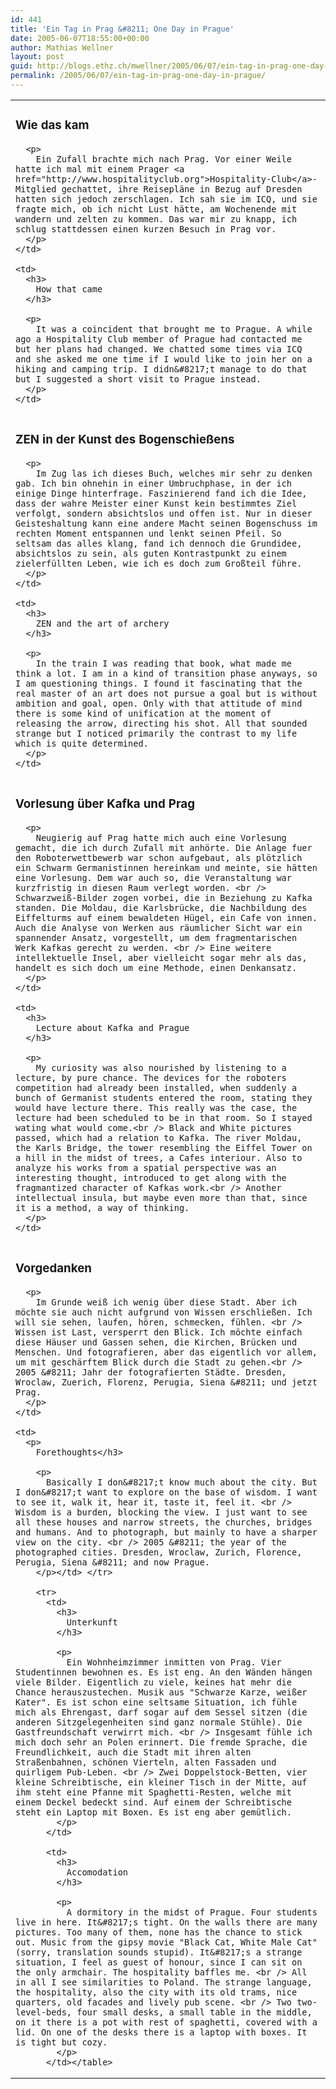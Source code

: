 ```yaml
---
id: 441
title: 'Ein Tag in Prag &#8211; One Day in Prague'
date: 2005-06-07T18:55:00+00:00
author: Mathias Wellner
layout: post
guid: http://blogs.ethz.ch/mwellner/2005/06/07/ein-tag-in-prag-one-day-in-prague/
permalink: /2005/06/07/ein-tag-in-prag-one-day-in-prague/
---
```

<table>
  <tr>
    <td>
      <h3>
        Wie das kam
      </h3>
      
      <p>
        Ein Zufall brachte mich nach Prag. Vor einer Weile hatte ich mal mit einem Prager <a href="http://www.hospitalityclub.org">Hospitality-Club</a>-Mitglied gechattet, ihre Reisepläne in Bezug auf Dresden hatten sich jedoch zerschlagen. Ich sah sie im ICQ, und sie fragte mich, ob ich nicht Lust hätte, am Wochenende mit wandern und zelten zu kommen. Das war mir zu knapp, ich schlug stattdessen einen kurzen Besuch in Prag vor.
      </p>
    </td>
    
    <td>
      <h3>
        How that came
      </h3>
      
      <p>
        It was a coincident that brought me to Prague. A while ago a Hospitality Club member of Prague had contacted me but her plans had changed. We chatted some times via ICQ and she asked me one time if I would like to join her on a hiking and camping trip. I didn&#8217;t manage to do that but I suggested a short visit to Prague instead.
      </p>
    </td>
  </tr>
  
  <tr>
    <td>
      <h3>
        ZEN in der Kunst des Bogenschießens
      </h3>
      
      <p>
        Im Zug las ich dieses Buch, welches mir sehr zu denken gab. Ich bin ohnehin in einer Umbruchphase, in der ich einige Dinge hinterfrage. Faszinierend fand ich die Idee, dass der wahre Meister einer Kunst kein bestimmtes Ziel verfolgt, sondern absichtslos und offen ist. Nur in dieser Geisteshaltung kann eine andere Macht seinen Bogenschuss im rechten Moment entspannen und lenkt seinen Pfeil. So seltsam das alles klang, fand ich dennoch die Grundidee, absichtslos zu sein, als guten Kontrastpunkt zu einem zielerfüllten Leben, wie ich es doch zum Großteil führe.
      </p>
    </td>
    
    <td>
      <h3>
        ZEN and the art of archery
      </h3>
      
      <p>
        In the train I was reading that book, what made me think a lot. I am in a kind of transition phase anyways, so I am questioning things. I found it fascinating that the real master of an art does not pursue a goal but is without ambition and goal, open. Only with that attitude of mind there is some kind of unification at the moment of releasing the arrow, directing his shot. All that sounded strange but I noticed primarily the contrast to my life which is quite determined.
      </p>
    </td>
  </tr>
  
  <tr>
    <td>
      <h3>
        Vorlesung über Kafka und Prag
      </h3>
      
      <p>
        Neugierig auf Prag hatte mich auch eine Vorlesung gemacht, die ich durch Zufall mit anhörte. Die Anlage fuer den Roboterwettbewerb war schon aufgebaut, als plötzlich ein Schwarm Germanistinnen hereinkam und meinte, sie hätten eine Vorlesung. Dem war auch so, die Veranstaltung war kurzfristig in diesen Raum verlegt worden. <br /> Schwarzweiß-Bilder zogen vorbei, die in Beziehung zu Kafka standen. Die Moldau, die Karlsbrücke, die Nachbildung des Eiffelturms auf einem bewaldeten Hügel, ein Cafe von innen. Auch die Analyse von Werken aus räumlicher Sicht war ein spannender Ansatz, vorgestellt, um dem fragmentarischen Werk Kafkas gerecht zu werden. <br /> Eine weitere intellektuelle Insel, aber vielleicht sogar mehr als das, handelt es sich doch um eine Methode, einen Denkansatz.
      </p>
    </td>
    
    <td>
      <h3>
        Lecture about Kafka and Prague
      </h3>
      
      <p>
        My curiosity was also nourished by listening to a lecture, by pure chance. The devices for the roboters competition had already been installed, when suddenly a bunch of Germanist students entered the room, stating they would have lecture there. This really was the case, the lecture had been scheduled to be in that room. So I stayed wating what would come.<br /> Black and White pictures passed, which had a relation to Kafka. The river Moldau, the Karls Bridge, the tower resembling the Eiffel Tower on a hill in the midst of trees, a Cafes interiour. Also to analyze his works from a spatial perspective was an interesting thought, introduced to get along with the fragmantized character of Kafkas work.<br /> Another intellectual insula, but maybe even more than that, since it is a method, a way of thinking.
      </p>
    </td>
  </tr>
  
  <tr>
    <td>
      <h3>
        Vorgedanken
      </h3>
      
      <p>
        Im Grunde weiß ich wenig über diese Stadt. Aber ich möchte sie auch nicht aufgrund von Wissen erschließen. Ich will sie sehen, laufen, hören, schmecken, fühlen. <br /> Wissen ist Last, versperrt den Blick. Ich möchte einfach diese Häuser und Gassen sehen, die Kirchen, Brücken und Menschen. Und fotografieren, aber das eigentlich vor allem, um mit geschärftem Blick durch die Stadt zu gehen.<br /> 2005 &#8211; Jahr der fotografierten Städte. Dresden, Wroclaw, Zuerich, Florenz, Perugia, Siena &#8211; und jetzt Prag.
      </p>
    </td>
    
    <td>
      <p>
        Forethoughts</h3> 
        
        <p>
          Basically I don&#8217;t know much about the city. But I don&#8217;t want to explore on the base of wisdom. I want to see it, walk it, hear it, taste it, feel it. <br /> Wisdom is a burden, blocking the view. I just want to see all these houses and narrow streets, the churches, bridges and humans. And to photograph, but mainly to have a sharper view on the city. <br /> 2005 &#8211; the year of the photographed cities. Dresden, Wroclaw, Zurich, Florence, Perugia, Siena &#8211; and now Prague.
        </p></td> </tr> 
        
        <tr>
          <td>
            <h3>
              Unterkunft
            </h3>
            
            <p>
              Ein Wohnheimzimmer inmitten von Prag. Vier Studentinnen bewohnen es. Es ist eng. An den Wänden hängen viele Bilder. Eigentlich zu viele, keines hat mehr die Chance herauszustechen. Musik aus "Schwarze Karze, weißer Kater". Es ist schon eine seltsame Situation, ich fühle mich als Ehrengast, darf sogar auf dem Sessel sitzen (die anderen Sitzgelegenheiten sind ganz normale Stühle). Die Gastfreundschaft verwirrt mich. <br /> Insgesamt fühle ich mich doch sehr an Polen erinnert. Die fremde Sprache, die Freundlichkeit, auch die Stadt mit ihren alten Straßenbahnen, schönen Vierteln, alten Fassaden und quirligem Pub-Leben. <br /> Zwei Doppelstock-Betten, vier kleine Schreibtische, ein kleiner Tisch in der Mitte, auf ihm steht eine Pfanne mit Spaghetti-Resten, welche mit einem Deckel bedeckt sind. Auf einem der Schreibtische steht ein Laptop mit Boxen. Es ist eng aber gemütlich.
            </p>
          </td>
          
          <td>
            <h3>
              Accomodation
            </h3>
            
            <p>
              A dormitory in the midst of Prague. Four students live in here. It&#8217;s tight. On the walls there are many pictures. Too many of them, none has the chance to stick out. Music from the gipsy movie "Black Cat, White Male Cat" (sorry, translation sounds stupid). It&#8217;s a strange situation, I feel as guest of honour, since I can sit on the only armchair. The hospitality baffles me. <br /> All in all I see similarities to Poland. The strange language, the hospitality, also the city with its old trams, nice quarters, old facades and lively pub scene. <br /> Two two-level-beds, four small desks, a small table in the middle, on it there is a pot with rest of spaghetti, covered with a lid. On one of the desks there is a laptop with boxes. It is tight but cozy.
            </p>
          </td></table>